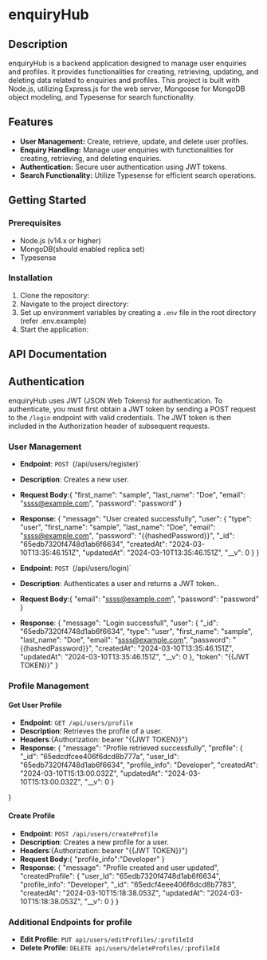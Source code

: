 # enquiryHub

## Description

enquiryHub is a backend application designed to manage user enquiries and profiles. It provides functionalities for creating, retrieving, updating, and deleting data related to enquiries and profiles. This project is built with Node.js, utilizing Express.js for the web server, Mongoose for MongoDB object modeling, and Typesense for search functionality.

## Features

- **User Management:** Create, retrieve, update, and delete user profiles.
- **Enquiry Handling:** Manage user enquiries with functionalities for creating, retrieving, and deleting enquiries.
- **Authentication:** Secure user authentication using JWT tokens.
- **Search Functionality:** Utilize Typesense for efficient search operations.

## Getting Started

### Prerequisites

- Node.js (v14.x or higher)
- MongoDB(should enabled replica set)
- Typesense

### Installation

1. Clone the repository:
2. Navigate to the project directory:
3. Set up environment variables by creating a `.env` file in the root directory (refer .env.example)
4. Start the application:
## API Documentation

## Authentication

enquiryHub uses JWT (JSON Web Tokens) for authentication. To authenticate, you must first obtain a JWT token by sending a POST request to the `/login` endpoint with valid credentials. The JWT token is then included in the Authorization header of subsequent requests.

### User Management

- **Endpoint**: `POST `(/api/users/register)`
- **Description**: Creates a new user.
- **Request Body**:{
  "first_name": "sample",
  "last_name": "Doe",
  "email": "ssss@example.com",
  "password": "password"
}
- **Response**: {
    "message": "User created successfully",
    "user": {
        "type": "user",
        "first_name": "sample",
        "last_name": "Doe",
        "email": "ssss@example.com",
        "password": "{{hashedPassword}}",
        "_id": "65edb7320f4748d1ab6f6634",
        "createdAt": "2024-03-10T13:35:46.151Z",
        "updatedAt": "2024-03-10T13:35:46.151Z",
        "__v": 0
    }
}

- **Endpoint**: `POST `(/api/users/login)`
- **Description**: Authenticates a user and returns a JWT token..
- **Request Body**:{
  "email": "ssss@example.com",
  "password": "password"
}
- **Response**: {
    "message": "Login successfull",
    "user": {
        "_id": "65edb7320f4748d1ab6f6634",
        "type": "user",
        "first_name": "sample",
        "last_name": "Doe",
        "email": "ssss@example.com",
        "password": "{{hashedPassword}}",
        "createdAt": "2024-03-10T13:35:46.151Z",
        "updatedAt": "2024-03-10T13:35:46.151Z",
        "__v": 0
    },
    "token": "{{JWT TOKEN}}"
}

### Profile Management

#### Get User Profile

- **Endpoint**: `GET /api/users/profile`
- **Description**: Retrieves the profile of a user.
- **Headers**:{Authorization: bearer "{{JWT TOKEN}}"}
- **Response**: {
    "message": "Profile retrieved successfully",
    "profile": {
        "_id": "65edcdfcee406f6dcd8b777a",
        "user_Id": "65edb7320f4748d1ab6f6634",
        "profile_info": "Developer",
        "createdAt": "2024-03-10T15:13:00.032Z",
        "updatedAt": "2024-03-10T15:13:00.032Z",
        "__v": 0
    }

}
#### Create Profile

- **Endpoint**: `POST /api/users/createProfile`
- **Description**: Creates a new profile for a user.
- **Headers**:{Authorization: bearer "{{JWT TOKEN}}"}
- **Request Body**:{
    "profile_info":"Developer"
}
- **Response**: {
    "message": "Profile created and user updated",
    "createdProfile": {
        "user_Id": "65edb7320f4748d1ab6f6634",
        "profile_info": "Developer",
        "_id": "65edcf4eee406f6dcd8b7783",
        "createdAt": "2024-03-10T15:18:38.053Z",
        "updatedAt": "2024-03-10T15:18:38.053Z",
        "__v": 0
    }
}

### Additional Endpoints for profile

- **Edit Profile**: `PUT api/users/editProfiles/:profileId`
- **Delete Profile**: `DELETE api/users/deleteProfiles/:profileId`



